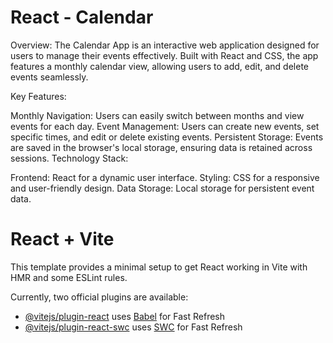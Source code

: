# React - Calendar

Overview: The Calendar App is an interactive web application designed for users to manage their events effectively. Built with React and CSS, the app features a monthly calendar view, allowing users to add, edit, and delete events seamlessly.

Key Features:

Monthly Navigation: Users can easily switch between months and view events for each day.
Event Management: Users can create new events, set specific times, and edit or delete existing events.
Persistent Storage: Events are saved in the browser's local storage, ensuring data is retained across sessions.
Technology Stack:

Frontend: React for a dynamic user interface.
Styling: CSS for a responsive and user-friendly design.
Data Storage: Local storage for persistent event data.



# React + Vite

This template provides a minimal setup to get React working in Vite with HMR and some ESLint rules.

Currently, two official plugins are available:

- [@vitejs/plugin-react](https://github.com/vitejs/vite-plugin-react/blob/main/packages/plugin-react/README.md) uses [Babel](https://babeljs.io/) for Fast Refresh
- [@vitejs/plugin-react-swc](https://github.com/vitejs/vite-plugin-react-swc) uses [SWC](https://swc.rs/) for Fast Refresh
